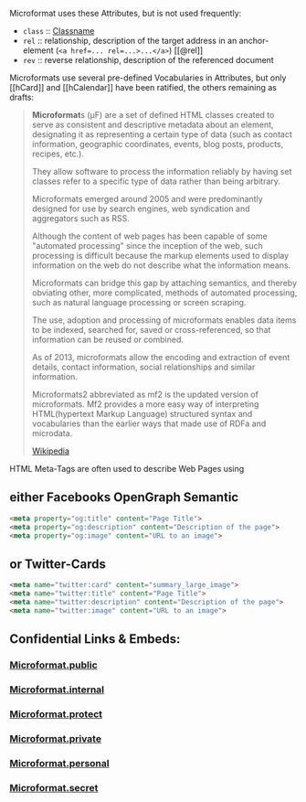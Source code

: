 Microformat uses these Attributes, but is not used frequently:
- `class` :: [Classname](https://en.wikipedia.org/wiki/Class_(computer_programming)) 
- `rel` :: relationship, description of the target address in an anchor-element (`<a href=... rel=...>...</a>`) [[@rel]] 
- `rev` :: reverse relationship, description of the referenced document

Microformats use several pre-defined Vocabularies in Attributes, but only [[hCard]] and [[hCalendar]] have been ratified, the others remaining as drafts: 

> **Microformat**s (μF) are a set of defined HTML classes created 
> to serve as consistent and descriptive metadata about an element, 
> designating it as representing a certain type of data 
> (such as contact information, geographic coordinates, events, blog posts, products, recipes, etc.). 
> 
> They allow software to process the information reliably 
> by having set classes refer to a specific type of data rather than being arbitrary. 
> 
> Microformats emerged around 2005 and were predominantly 
> designed for use by search engines, web syndication and aggregators such as RSS. 
> 
> Although the content of web pages has been capable of some "automated processing" since the inception of the web, 
> such processing is difficult because the markup elements 
> used to display information on the web 
> do not describe what the information means. 
> 
> Microformats can bridge this gap by attaching semantics, 
> and thereby obviating other, more complicated, methods of automated processing, 
> such as natural language processing or screen scraping. 
> 
> The use, adoption and processing of microformats enables data items to be indexed, 
> searched for, saved or cross-referenced, 
> so that information can be reused or combined.
> 
> As of 2013, microformats allow the encoding and extraction of event details, 
> contact information, social relationships and similar information.
>
> Microformats2 abbreviated as mf2 is the updated version of microformats. Mf2 provides a more easy way of interpreting HTML(hypertext Markup Language) structured syntax and vocabularies than the earlier ways that made use of RDFa and microdata.
>
> [Wikipedia](https://en.wikipedia.org/wiki/Microformat)

HTML Meta-Tags are often used to describe Web Pages using 
## either Facebooks OpenGraph Semantic
```html
<meta property="og:title" content="Page Title">
<meta property="og:description" content="Description of the page">
<meta property="og:image" content="URL to an image">
```

## or Twitter-Cards
```html
<meta name="twitter:card" content="summary_large_image">
<meta name="twitter:title" content="Page Title">
<meta name="twitter:description" content="Description of the page">
<meta name="twitter:image" content="URL to an image">

```


## Confidential Links & Embeds: 

### [Microformat.public](/_public\W3C\RDF(Resource_Description_Framework)/Microformat.public.md) 

### [Microformat.internal](/_internal\W3C\RDF(Resource_Description_Framework)/Microformat.internal.md) 

### [Microformat.protect](/_protect\W3C\RDF(Resource_Description_Framework)/Microformat.protect.md) 

### [Microformat.private](/_private\W3C\RDF(Resource_Description_Framework)/Microformat.private.md) 

### [Microformat.personal](/_personal\W3C\RDF(Resource_Description_Framework)/Microformat.personal.md) 

### [Microformat.secret](/_secret\W3C\RDF(Resource_Description_Framework)/Microformat.secret.md)

